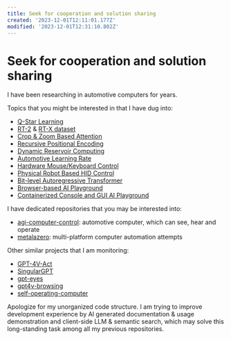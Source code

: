 ```yaml
---
title: Seek for cooperation and solution sharing
created: '2023-12-01T12:11:01.177Z'
modified: '2023-12-01T12:31:10.802Z'
---
```


# Seek for cooperation and solution sharing

I have been researching in automotive computers for years.

Topics that you might be interested in that I have dug into:

- [Q-Star Learning](https://github.com/estill01/open_qstar)
- [RT-2](https://github.com/James4Ever0/agi_computer_control/tree/master/rt_x_experiments) & [RT-X dataset](https://robotics-transformer-x.github.io/)
- [Crop & Zoom Based Attention](https://github.com/James4Ever0/agi_computer_control/tree/master/rt_x_experiments/real_attention)
- [Recursive Positional Encoding](https://github.com/James4Ever0/agi_computer_control/blob/master/rt_x_experiments/real_attention/recursive_positional_encoding.py)
- [Dynamic Reservoir Computing](https://github.com/James4Ever0/agi_computer_control/tree/master/dynamic_plasticity_neural_networks)
- [Automotive Learning Rate](https://github.com/James4Ever0/agi_computer_control/tree/master/rt_x_experiments/gradient_undescent)
- [Hardware Mouse/Keyboard Control]()
- [Physical Robot Based HID Control](https://github.com/James4Ever0/agi_computer_control/tree/master/lego_mindstorm_physical_mouse_keyboard_control)
- [Bit-level Autoregressive Transformer]()
- [Browser-based AI Playground](https://github.com/James4Ever0/agi_computer_control/tree/master/the_frozen_forest_intro)
- [Containerized Console and GUI AI Playground]()

I have dedicated repositories that you may be interested into:

- [agi-computer-control](https://github.com/James4Ever0/agi_computer_control): automotive computer, which can see, hear and operate
- [metalazero](https://gitee.com/x00e0d991e368/metalazero): multi-platform computer automation attempts

Other similar projects that I am monitoring:

- [GPT-4V-Act](https://github.com/ddupont808/GPT-4V-Act)
- [SingularGPT](https://github.com/abhiprojectz/SingularGPT)
- [gpt-eyes](https://github.com/Charmve/gpt-eyes)
- [gpt4v-browsing](https://github.com/unconv/gpt4v-browsing)
- [self-operating-computer](https://github.com/OthersideAI/self-operating-computer)

Apologize for my unorganized code structure. I am trying to improve development experience by AI generated documentation & usage demonstration and client-side LLM & semantic search, which may solve this long-standing task among all my previous repositories.
